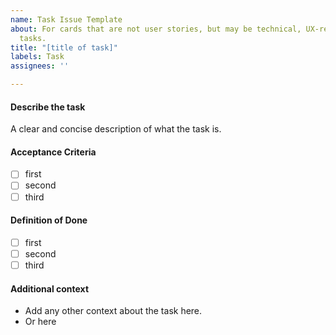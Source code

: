 ```yaml
---
name: Task Issue Template
about: For cards that are not user stories, but may be technical, UX-related, or other
  tasks.
title: "[title of task]"
labels: Task
assignees: ''

---
```


#### Describe the task

A clear and concise description of what the task is.

#### Acceptance Criteria

- [ ] first
- [ ] second
- [ ] third

#### Definition of Done

- [ ] first
- [ ] second
- [ ] third

#### Additional context

- Add any other context about the task here.
- Or here
